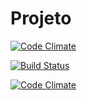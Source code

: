 Projeto
=======
[![Code Climate](https://codeclimate.com/github/EspelhoPolitico/espelho-politico/badges/gpa.svg)](https://codeclimate.com/github/EspelhoPolitico/espelho-politico)

[![Build Status](https://travis-ci.org/EspelhoPolitico/espelho-politico.svg?branch=dev)](https://travis-ci.org/EspelhoPolitico/espelho-politico)

[![Code Climate](https://codeclimate.com/github/EspelhoPolitico/espelho-politico/badges/gpa.svg)](https://codeclimate.com/github/EspelhoPolitico/espelho-politico)
